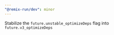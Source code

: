 ```yaml
---
"@remix-run/dev": minor
---
```


Stabilize the `future.unstable_optimizeDeps` flag into `future.v3_optimizeDeps`

